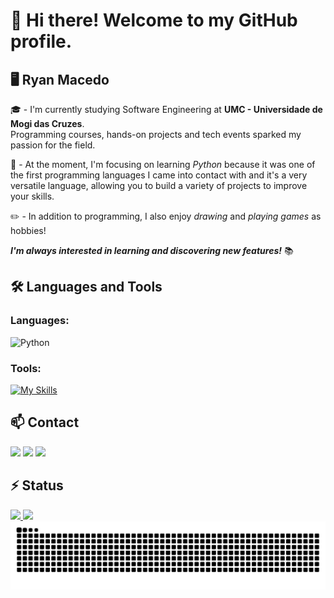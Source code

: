 # 👋 Hi there! Welcome to my GitHub profile.
## 🖥 Ryan Macedo

🎓 - I'm currently studying Software Engineering at **UMC - Universidade de Mogi das Cruzes**.  
Programming courses, hands-on projects and tech events sparked my passion for the field.

🎯 - At the moment, I'm focusing on learning *Python* because it was one of the first programming languages I came into contact with and it's a very versatile language, allowing you to build a variety of projects to improve your skills.

✏️ - In addition to programming, I also enjoy *drawing* and *playing games* as hobbies!

***I'm always interested in learning and discovering new features!*** 📚  

## 🛠️ Languages and Tools
### Languages:
![Python](https://img.shields.io/badge/python-3670A0?style=for-the-badge&logo=python&logoColor=ffdd54)

### Tools:

[![My Skills](https://skillicons.dev/icons?i=vscode,git,github)](https://skillicons.dev)




## 📫 Contact
<div>
  <a href="https://instagram.com/rfm_245" target="_blank"><img loading="lazy" src="https://img.shields.io/badge/-Instagram-%23E4405F?style=for-the-badge&logo=instagram&logoColor=white" target="_blank"></a>
  <a href = "mailto:ryanfrmacedo1@gmail.com"><img loading="lazy" src="https://img.shields.io/badge/ryanfrmacedo1@gmail.com-D14836?style=for-the-badge&logo=gmail&logoColor=white" target="_blank"></a>
  <a href="https://www.linkedin.com/in/ryan-macedo-10462b318" target="_blank"><img loading="lazy" src="https://img.shields.io/badge/-LinkedIn-%230077B5?style=for-the-badge&logo=linkedin&logoColor=white" target="_blank"></a>   
</div>

## ⚡ Status
<div>
<a href="https://github.com/ryan-macedo">
<img loading="lazy" height="150em" src="https://github-readme-stats.vercel.app/api/top-langs/?username=ryan-macedo&layout=compact&langs_count=7&theme=dark"/>
<img loading="lazy" height="150em" src="https://github-readme-stats.vercel.app/api?username=ryan-macedo&show_icons=true&theme=dark&include_all_commits=true&count_private=true"/>
</div>


<img src="https://raw.githubusercontent.com/ryan-macedo/ryan-macedo/output/snake.svg" alt="Snake animation" />

<!--
**ryan-macedo/ryan-macedo** is a ✨ _special_ ✨ repository because its `README.md` (this file) appears on your GitHub profile.

Here are some ideas to get you started:

- 🔭 I’m currently working on ...
- 🌱 I’m currently learning ...
- 👯 I’m looking to collaborate on ...
- 🤔 I’m looking for help with ...
- 💬 Ask me about ...
- 📫 How to reach me: ...
- 😄 Pronouns: ...
- ⚡ Fun fact: ...
-->
